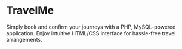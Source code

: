 # TravelMe
Simply book and confirm your journeys with a PHP, MySQL-powered application. Enjoy intuitive HTML/CSS interface for hassle-free travel arrangements.
